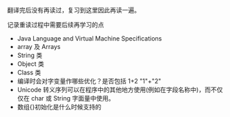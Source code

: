 翻译完后没有再读过，复习到这里因此再读一遍。

记录重读过程中需要后续再学习的点
* Java Language and Virtual Machine Specifications
* array 及 Arrays
* String 类
* Object 类
* Class 类
* 编译时会对字变量作哪些优化？是否包括 1+2  "1"+"2"
* Unicode 转义序列可以在程序中的其他地方使用(例如在字段名称中)，而不仅仅在 char 或 String 字面量中使用。
* 数组{}初始化是什么时候支持的